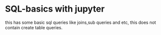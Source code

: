 # SQL-basics with jupyter
this has some basic sql queries like joins,sub queries and etc, this does not contain create table queries.
